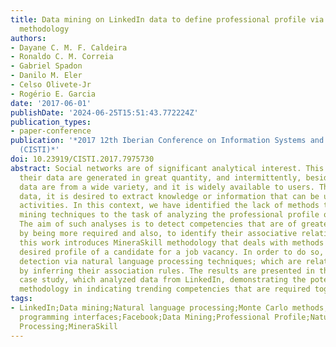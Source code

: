 ```yaml
---
title: Data mining on LinkedIn data to define professional profile via MineraSkill
  methodology
authors:
- Dayane C. M. F. Caldeira
- Ronaldo C. M. Correia
- Gabriel Spadon
- Danilo M. Eler
- Celso Olivete-Jr
- Rogério E. Garcia
date: '2017-06-01'
publishDate: '2024-06-25T15:51:43.772224Z'
publication_types:
- paper-conference
publication: '*2017 12th Iberian Conference on Information Systems and Technologies
  (CISTI)*'
doi: 10.23919/CISTI.2017.7975730
abstract: Social networks are of significant analytical interest. This is because
  their data are generated in great quantity, and intermittently, besides that, the
  data are from a wide variety, and it is widely available to users. Through such
  data, it is desired to extract knowledge or information that can be used in decision-making
  activities. In this context, we have identified the lack of methods that apply data
  mining techniques to the task of analyzing the professional profile of employees.
  The aim of such analyses is to detect competencies that are of greater interest
  by being more required and also, to identify their associative relations. Thus,
  this work introduces MineraSkill methodology that deals with methods to infer the
  desired profile of a candidate for a job vacancy. In order to do so, we use keyword
  detection via natural language processing techniques; which are related to others
  by inferring their association rules. The results are presented in the form of a
  case study, which analyzed data from LinkedIn, demonstrating the potential of the
  methodology in indicating trending competencies that are required together.
tags:
- LinkedIn;Data mining;Natural language processing;Monte Carlo methods;Application
  programming interfaces;Facebook;Data Mining;Professional Profile;Natural Language
  Processing;MineraSkill
---
```

